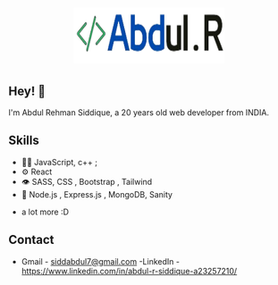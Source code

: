 <h1 align="center">
  <img src="/react_frontend/src/assets/logo.png" height="100px" width="270px" alt = "logo_main" />
</h1>

## Hey! 👋
I'm Abdul Rehman Siddique, a 20 years old web developer from INDIA.


## Skills
- 👨‍💻 JavaScript, c++ ;
- ⚙️ React
- 👁️ SASS, CSS , Bootstrap , Tailwind
- 💽 Node.js , Express.js , MongoDB, Sanity
+ a lot more :D

## Contact
- Gmail - siddabdul7@gmail.com
-LinkedIn - https://www.linkedin.com/in/abdul-r-siddique-a23257210/
